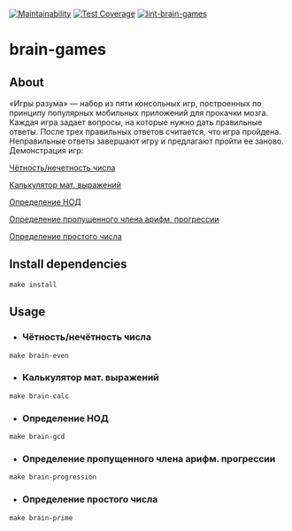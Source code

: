 [![Maintainability](https://api.codeclimate.com/v1/badges/a99a88d28ad37a79dbf6/maintainability)](https://codeclimate.com/github/monoral01/brain-games/maintainability)
[![Test Coverage](https://api.codeclimate.com/v1/badges/a99a88d28ad37a79dbf6/test_coverage)](https://codeclimate.com/github/monoral01/brain-games/test_coverage)
[![lint-brain-games](https://github.com/monoral01/brain-games/workflows/lint-brain-games/badge.svg)](https://github.com/monoral01/brain-games/actions)

# brain-games

## About

«Игры разума» — набор из пяти консольных игр, построенных по принципу популярных мобильных приложений для прокачки мозга. Каждая игра задает вопросы, на которые нужно дать правильные ответы. После трех правильных ответов считается, что игра пройдена. Неправильные ответы завершают игру и предлагают пройти ее заново.
Демонстрация игр:

[Чётность/нечетность числа](https://asciinema.org/a/f5hj4Sklod2OobRELDrNgkNp6)

[Калькулятор мат. выражений](https://asciinema.org/a/kQlGvq70QojQkjEQH5EhE9X7E)

[Определение НОД](https://asciinema.org/a/9BG8Ml27OQan34ie04p3vJgwa)

[Определение пропущенного члена арифм. прогрессии](https://asciinema.org/a/9cZ56LDvRv4JQyOlEIziRFUgt)

[Определение простого числа](https://asciinema.org/a/mpp7AX88pHIBlhusQ8QdPgvdG)

## Install dependencies

```
make install
```

## Usage

- ### Чётность/нечётность числа

```
make brain-even
```

- ### Калькулятор мат. выражений

```
make brain-calc
```

- ### Определение НОД

```
make brain-gcd
```

- ### Определение пропущенного члена арифм. прогрессии

```
make brain-progression
```

- ### Определение простого числа

```
make brain-prime
```
